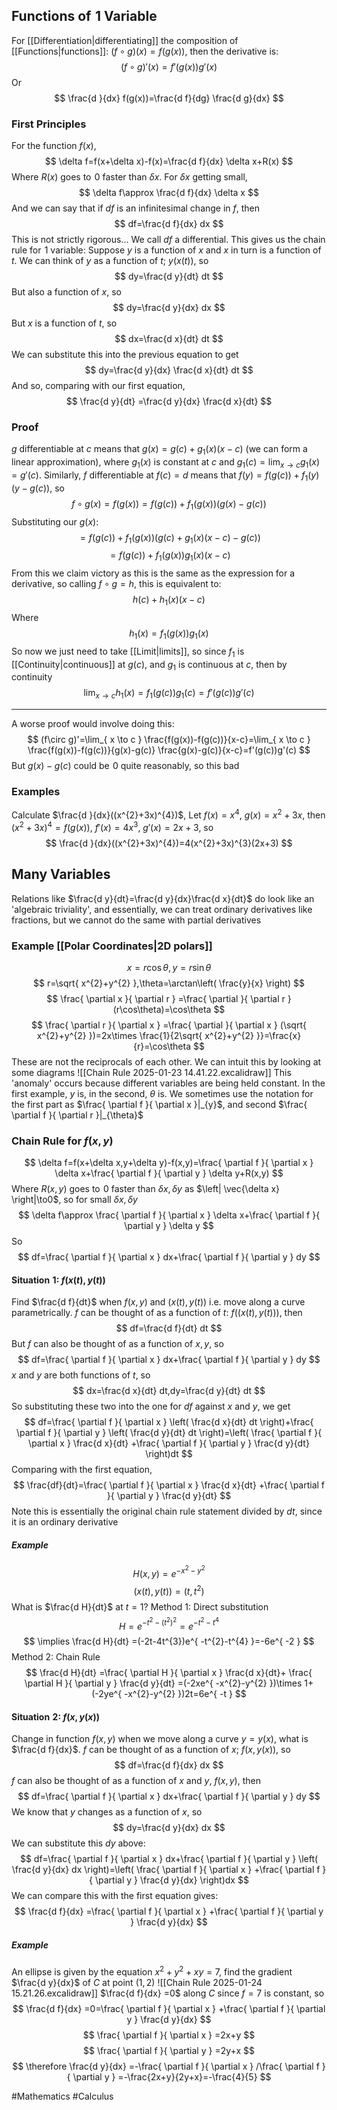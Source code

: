 ## Functions of $\hspace{0pt}1$ Variable
For [[Differentiation|differentiating]] the composition of [[Functions|functions]]: $(f\circ g)(x)=f(g(x))$, then the derivative is:
$$
(f\circ g)'(x)=f'(g(x))g'(x)
$$
Or
$$
\frac{d }{dx} f(g(x))=\frac{d f}{dg} \frac{d g}{dx} 
$$
### First Principles
For the function $f(x)$,
$$
\delta f=f(x+\delta x)-f(x)=\frac{d f}{dx} \delta x+R(x)
$$
Where $R(x)$ goes to $\hspace{0pt}0$ faster than $\delta x$. For $\delta x$ getting small,
$$
\delta f\approx \frac{d f}{dx} \delta x
$$
And we can say that if $df$ is an infinitesimal change in $f$, then
$$
df=\frac{d f}{dx} dx
$$
This is not strictly rigorous... We call $df$ a differential. This gives us the chain rule for $\hspace{0pt}1$ variable:
Suppose $y$ is a function of $x$ and $x$ in turn is a function of $t$. We can think of $y$ as a function of $t$; $y(x(t))$, so
$$
dy=\frac{d y}{dt} dt
$$
But also a function of $x$, so
$$
dy=\frac{d y}{dx} dx
$$
But $x$ is a function of $t$, so
$$
dx=\frac{d x}{dt} dt
$$
We can substitute this into the previous equation to get
$$
dy=\frac{d y}{dx} \frac{d x}{dt} dt
$$
And so, comparing with our first equation,
$$
\frac{d y}{dt} =\frac{d y}{dx} \frac{d x}{dt} 
$$
### Proof
$g$ differentiable at $c$ means that $g(x)=g(c)+g_{1}(x)(x-c)$ (we can form a linear approximation), where $g_{1}(x)$ is constant at $c$ and $g_{1}(c)=\lim_{ x \to c }g_{1}(x)=g'(c)$.
Similarly, $f$ differentiable at $f(c)=d$ means that $f(y)=f(g(c))+f_{1}(y)(y-g(c))$, so
$$
f\circ g(x)=f(g(x))=f(g(c))+f_{1}(g(x))(g(x)-g(c))
$$
Substituting our $g(x)$:
$$
= f(g(c))+f_{1}(g(x))(g(c)+g_{1}(x)(x-c)-g(c))
$$
$$
= f(g(c))+f_{1}(g(x))g_{1}(x)(x-c)
$$
From this we claim victory as this is the same as the expression for a derivative, so calling $f\circ g=h$, this is equivalent to:
$$
h(c)+h_{1}(x)(x-c)
$$
Where
$$
h_{1}(x)=f_{1}(g(x))g_{1}(x)
$$
So now we just need to take [[Limit|limits]], so since $f_{1}$ is [[Continuity|continuous]] at $g(c)$, and $g_{1}$ is continuous at $c$, then by continuity
$$
\lim_{ x \to c } h_{1}(x)=f_{1}(g(c))g_{1}(c)=f'(g(c))g'(c)
$$
___
A worse proof would involve doing this:
$$
(f\circ g)'=\lim_{ x \to c } \frac{f(g(x))-f(g(c))}{x-c}=\lim_{ x \to c } \frac{f(g(x))-f(g(c))}{g(x)-g(c)} \frac{g(x)-g(c)}{x-c}=f'(g(c))g'(c)
$$
But $g(x)-g(c)$ could be $\hspace{0pt}0$ quite reasonably, so this bad
### Examples
Calculate $\frac{d }{dx}((x^{2}+3x)^{4})$, Let $f(x)=x^{4}$, $g(x)=x^{2}+3x$, then $(x^{2}+3x)^{4}=f(g(x))$, $f'(x)=4x^{3}$, $g'(x)=2x+3$, so
$$
\frac{d 
}{dx}((x^{2}+3x)^{4})=4(x^{2}+3x)^{3}(2x+3) 
$$
## Many Variables
Relations like $\frac{d y}{dt}=\frac{d y}{dx}\frac{d x}{dt}$ do look like an 'algebraic triviality', and essentially, we can treat ordinary derivatives like fractions, but we cannot do the same with partial derivatives
### Example [[Polar Coordinates|2D polars]]
$$
x=r\cos\theta,y=r\sin\theta 
$$
$$
 r=\sqrt{ x^{2}+y^{2} },\theta=\arctan\left( \frac{y}{x} \right)
$$
$$
\frac{ \partial x }{ \partial r } =\frac{ \partial  }{ \partial r } (r\cos\theta)=\cos\theta
$$
$$
\frac{ \partial r }{ \partial x } =\frac{ \partial  }{ \partial x } (\sqrt{ x^{2}+y^{2} })=2x\times \frac{1}{2\sqrt{ x^{2}+y^{2} }}=\frac{x}{r}=\cos\theta
$$
These are not the reciprocals of each other. We can intuit this by looking at some diagrams
![[Chain Rule 2025-01-23 14.41.22.excalidraw]]
This 'anomaly' occurs because different variables are being held constant. In the first example, $y$ is, in the second, $\theta$ is. We sometimes use the notation for the first part as $\frac{ \partial f }{ \partial x }|_{y}$, and second $\frac{ \partial f }{ \partial r }|_{\theta}$
### Chain Rule for $f(x,y)$
$$
\delta f=f(x+\delta x,y+\delta y)-f(x,y)=\frac{ \partial f }{ \partial x } \delta x+\frac{ \partial f }{ \partial y } \delta y+R(x,y)
$$
Where $R(x,y)$ goes to $\hspace{0pt}0$ faster than $\delta x,\delta y$ as $\left| \vec{\delta x} \right|\to0$, so for small $\delta x,\delta y$
$$
\delta f\approx \frac{ \partial f }{ \partial x } \delta x+\frac{ \partial f }{ \partial y } \delta y
$$
So
$$
df=\frac{ \partial f }{ \partial x } dx+\frac{ \partial f }{ \partial y } dy
$$
#### Situation $\hspace{0pt}1$: $f(x(t),y(t))$
Find $\frac{d f}{dt}$ when $f(x,y)$ and $(x(t),y(t))$ i.e. move along a curve parametrically. $f$ can be thought of as a function of $t$: $f((x(t),y(t)))$, then
$$
df=\frac{d f}{dt} dt
$$
But $f$ can also be thought of as a function of $x,y$, so
$$
df=\frac{ \partial f }{ \partial x } dx+\frac{ \partial f }{ \partial y } dy
$$
$x$ and $y$ are both functions of $t$, so
$$
dx=\frac{d x}{dt} dt,dy=\frac{d y}{dt} dt
$$
So substituting these two into the one for $df$ against $x$ and $y$, we get
$$
df=\frac{ \partial f }{ \partial x } \left( \frac{d x}{dt} dt \right)+\frac{ \partial f }{ \partial y } \left( \frac{d y}{dt} dt \right)=\left( \frac{ \partial f }{ \partial x } \frac{d x}{dt} +\frac{ \partial f }{ \partial y } \frac{d y}{dt}  \right)dt
$$
Comparing with the first equation,
$$
\frac{df}{dt}=\frac{ \partial f }{ \partial x } \frac{d x}{dt} +\frac{ \partial f }{ \partial y } \frac{d y}{dt} 
$$
Note this is essentially the original chain rule statement divided by $dt$, since it is an ordinary derivative
##### Example
$$
H(x,y)=e^{ -x^{2}-y^{2} }
$$
$$
(x(t),y(t))=(t,t^{2})
$$
What is $\frac{d H}{dt}$ at $t=1$?
Method 1: Direct substitution
$$
H=e^{ -t^{2}-(t^{2})^{2} }=e^{ -t^{2}-t^{4} }
$$
$$
\implies \frac{d H}{dt} =(-2t-4t^{3})e^{ -t^{2}-t^{4} }=-6e^{ -2 }
$$
Method 2: Chain Rule
$$
\frac{d H}{dt} =\frac{ \partial H }{ \partial x } \frac{d x}{dt}+ \frac{ \partial H }{ \partial y } \frac{d y}{dt} =(-2xe^{ -x^{2}-y^{2} })\times 1+(-2ye^{ -x^{2}-y^{2} })2t=6e^{ -t }
$$
#### Situation $\hspace{0pt}2$: $f(x,y(x))$
Change in function $f(x,y)$ when we move along a curve $y=y(x)$, what is $\frac{d f}{dx}$. $f$ can be thought of as a function of $x$; $f(x,y(x))$, so
$$
df=\frac{d f}{dx} dx
$$
$f$ can also be thought of as a function of $x$ and $y$, $f(x,y)$, then
$$
df=\frac{ \partial f }{ \partial x } dx+\frac{ \partial f }{ \partial y } dy
$$
We know that $y$ changes as a function of $x$, so
$$
dy=\frac{d y}{dx} dx
$$
We can substitute this $dy$ above:
$$
df=\frac{ \partial f }{ \partial x } dx+\frac{ \partial f }{ \partial y } \left( \frac{d y}{dx} dx \right)=\left( \frac{ \partial f }{ \partial x } +\frac{ \partial f }{ \partial y } \frac{d y}{dx}  \right)dx
$$
We can compare this with the first equation gives:
$$
\frac{d f}{dx} =\frac{ \partial f }{ \partial x } +\frac{ \partial f }{ \partial y } \frac{d y}{dx} 
$$
##### Example
An ellipse is given by the equation $x^{2}+y^{2}+xy=7$, find the gradient $\frac{d y}{dx}$ of $C$ at point $(1,2)$
![[Chain Rule 2025-01-24 15.21.26.excalidraw]]
$\frac{d f}{dx} =0$ along $C$ since $f=7$ is constant, so
$$
\frac{d f}{dx} =0=\frac{ \partial f }{ \partial x } +\frac{ \partial f }{ \partial y } \frac{d y}{dx} 
$$
$$
\frac{ \partial f }{ \partial x } =2x+y
$$
$$
 \frac{ \partial f }{ \partial y } =2y+x
$$
$$
\therefore \frac{d y}{dx} =-\frac{ \partial f }{ \partial x } /\frac{ \partial f }{ \partial y } =-\frac{2x+y}{2y+x}=-\frac{4}{5}
$$



#Mathematics #Calculus 